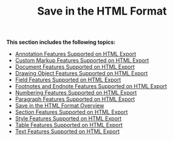 ﻿---
title: Save in the HTML Format
second_title: Aspose.Words for Java
articleTitle: Save in the HTML (.HTML, .XHTML, .MHTML) Format
linktitle: Save in the HTML (.HTML, .XHTML, .MHTML) Format
description: "Export to HTML-based format using various saving features in Java."
type: docs
weight: 50
url: /java/save-in-the-html-html-xhtml-mhtml-format/
---

**This section includes the following topics:**

- [Annotation Features Supported on HTML Export](/words/java/annotation-features-supported-on-html-export/)
- [Custom Markup Features Supported on HTML Export](/words/java/custom-markup-features-supported-on-html-export/)
- [Document Features Supported on HTML Export](/words/java/document-features-supported-on-html-export/)
- [Drawing Object Features Supported on HTML Export](/words/java/drawing-object-features-supported-on-html-export/)
- [Field Features Supported on HTML Export](/words/java/field-features-supported-on-html-export/)
- [Footnotes and Endnote Features Supported on HTML Export](/words/java/footnotes-and-endnote-features-supported-on-html-export/)
- [Numbering Features Supported on HTML Export](/words/java/numbering-features-supported-on-html-export/)
- [Paragraph Features Supported on HTML Export](/words/java/paragraph-features-supported-on-html-export/)
- [Save in the HTML Format Overview](/words/java/save-in-the-html-format-overview/)
- [Section Features Supported on HTML Export](/words/java/section-features-supported-on-html-export/)
- [Style Features Supported on HTML Export](/words/java/style-features-supported-on-html-export/)
- [Table Features Supported on HTML Export](/words/java/table-features-supported-on-html-export/)
- [Text Features Supported on HTML Export](/words/java/text-features-supported-on-html-export/)

